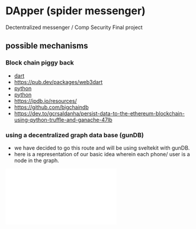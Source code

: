 # DApper (spider messenger)
Dectentralized messenger / Comp Security Final project 

## possible mechanisms 

### Block chain piggy back 

- [dart](https://ethereum.org/en/developers/docs/programming-languages/dart/)
- https://pub.dev/packages/web3dart
- [python](https://ethereum.org/en/developers/docs/programming-languages/python/)
- [python](https://levelup.gitconnected.com/dapps-development-for-python-developers-f52b32b54f28)
- https://ipdb.io/resources/
- https://github.com/bigchaindb
- https://dev.to/gcrsaldanha/persist-data-to-the-ethereum-blockchain-using-python-truffle-and-ganache-47lb

### using a decentralized graph data base (gunDB)

- we have decided to go this route and will be using sveltekit with gunDB.
- here is a representation of our basic idea wherein each phone/ user is a node in the graph.

![diagram](./DApperPlan.pdf)
